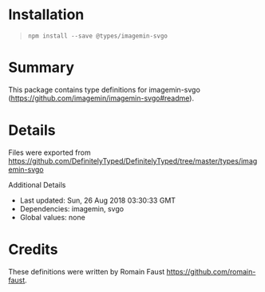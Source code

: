 # Installation
> `npm install --save @types/imagemin-svgo`

# Summary
This package contains type definitions for imagemin-svgo (https://github.com/imagemin/imagemin-svgo#readme).

# Details
Files were exported from https://github.com/DefinitelyTyped/DefinitelyTyped/tree/master/types/imagemin-svgo

Additional Details
 * Last updated: Sun, 26 Aug 2018 03:30:33 GMT
 * Dependencies: imagemin, svgo
 * Global values: none

# Credits
These definitions were written by Romain Faust <https://github.com/romain-faust>.

